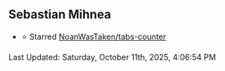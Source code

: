 <h2>Sebastian Mihnea</h2>

<!--RECENT_ACTIVITY:start-->
- ⭐ Starred [NoanWasTaken/tabs-counter](https://github.com/NoanWasTaken/tabs-counter)<br>
<!--RECENT_ACTIVITY:end-->
<!--RECENT_ACTIVITY:last_update-->
Last Updated: Saturday, October 11th, 2025, 4:06:54 PM
<!--RECENT_ACTIVITY:last_update_end-->

<!---LOL-STATS-START-HERE--->
<!---LOL-STATS-END-HERE--->
